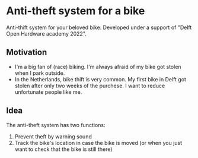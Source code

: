 # Anti-theft system for a bike
Anti-thift system for your beloved bike.
Developed under a support of "Delft Open Hardware academy 2022".

## Motivation
- I'm a big fan of (race) biking. I'm always afraid of my bike got stolen when I park outside.
- In the Netherlands, bike thift is very common. My first bike in Delft got stolen after only two weeks of the purchese. I want to reduce unfortunate people like me.

## Idea
The anti-theft system has two functions:
1. Prevent theft by warning sound
2. Track the bike's location in case the bike is moved (or when you just want to check that the bike is still there)
